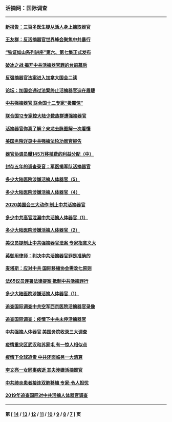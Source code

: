 ### 活摘网：国际调查
---
#### [新报告：三百多医生疑从活人身上摘取器官](../../pages/nf5947/n13703044.md?05060430) 
#### [王友群：反活摘器官世界峰会聚焦中共暴行](../../pages/nf5947/n13250738.md?05060430) 
#### [“铁证如山系列讲座”第六、第七集正式发布](../../pages/nf5947/n13106287.md?05060430) 
#### [破冰之战 揭开中共活摘器官罪的台前幕后](../../pages/nf5947/n13082457.md?05060430) 
#### [反强摘器官法案进入加拿大国会二读](../../pages/nf5947/n13033450.md?05060430) 
#### [论坛：加国会通过法案终止活摘器官迫在眉睫](../../pages/nf5947/n13029839.md?05060430) 
#### [中共强摘器官 联合国十二专家“极震惊”](../../pages/nf5947/n13024313.md?05060430) 
#### [联合国12专家控大陆少数族群遭强摘器官](../../pages/nf5947/n13023877.md?05060430) 
#### [活摘器官你真了解？来龙去脉图解一次看懂](../../pages/nf5947/n13013820.md?05060430) 
#### [美国务院详录中共强摘法轮功器官报告](../../pages/nf5947/n12944519.md?05060430) 
#### [器官协调员曝145万移植费的利益分配（中）](../../pages/nf5947/n12894547.md?05060430) 
#### [封存五年的调查录音：军医揭军队活摘器官](../../pages/nf5947/n12798692.md?05060430) 
#### [多少大陆医院涉嫌活摘人体器官（5）](../../pages/nf5947/n12768383.md?05060430) 
#### [多少大陆医院涉嫌活摘人体器官（4）](../../pages/nf5947/n12664434.md?05060430) 
#### [2020美国会三大动作 制止中共活摘器官](../../pages/nf5947/n12682004.md?05060430) 
#### [多少中共高官泄漏中共活摘人体器官（1）](../../pages/nf5947/n12671234.md?05060430) 
#### [多少大陆医院涉嫌活摘人体器官（2）](../../pages/nf5947/n12655589.md?05060430) 
#### [美议员提制止中共强摘器官法案 专家指意义大](../../pages/nf5947/n12630561.md?05060430) 
#### [英御用律师：判决中共活摘器官罪是准确的](../../pages/nf5947/n12580740.md?05060430) 
#### [麦塔斯：应对中共 国际移植协会需改七原则](../../pages/nf5947/n12514711.md?05060430) 
#### [法65议员连署法律提案 抵制中共活摘罪行](../../pages/nf5947/n12437047.md?05060430) 
#### [多少大陆医院涉嫌活摘人体器官（1）](../../pages/nf5947/n12414284.md?05060430) 
#### [追查国际调查中共空军西京医院活摘器官录像](../../pages/nf5947/n12348837.md?05060430) 
#### [追查国际调查：疫情下中共未停活摘器官](../../pages/nf5947/n12273415.md?05060430) 
#### [中共强摘人体器官 美国务院收录三大调查](../../pages/nf5947/n12181488.md?05060430) 
#### [疫情重灾区武汉和苏家屯 有一惊人相似点](../../pages/nf5947/n12150824.md?05060430) 
#### [疫情下全球追责 中共还面临另一大清算](../../pages/nf5947/n12070397.md?05060430) 
#### [李文亮一女同事病逝 其夫涉嫌活摘器官](../../pages/nf5947/n11957882.md?05060430) 
#### [中共肺炎患者接连双肺移植 专家:令人担忧](../../pages/nf5947/n11945516.md?05060430) 
#### [2019年追查国际对中共活摘人体器官调查](../../pages/nf5947/n11917733.md?05060430) 

---
#### 第 [ [14](./14.md?05060430) / [13](./13.md?05060430) / [12](./12.md?05060430) / [11](./11.md?05060430) / [10](./10.md?05060430) / [9](./9.md?05060430) / [8](./8.md?05060430) / [7](./7.md?05060430) ] 页
